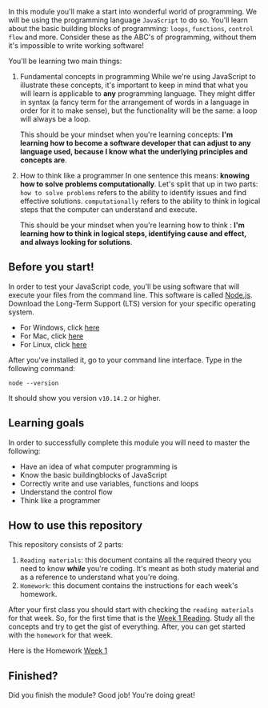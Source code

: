 In this module you'll make a start into wonderful world of programming. We will be using the programming language `JavaScript` to do so. You'll learn about the basic building blocks of programming: `loops`, `functions`, `control flow` and more. Consider these as the ABC's of programming, without them it's impossible to write working software!

You'll be learning two main things:

1. Fundamental concepts in programming
   While we're using JavaScript to illustrate these concepts, it's important to keep in mind that what you will learn is applicable to **any** programming language. They might differ in syntax (a fancy term for the arrangement of words in a language in order for it to make sense), but the functionality will be the same: a loop will always be a loop.

   This should be your mindset when you're learning concepts: **I'm learning how to become a software developer that can adjust to any language used, because I know what the underlying principles and concepts are**.

2. How to think like a programmer
   In one sentence this means: **knowing how to solve problems computationally**. Let's split that up in two parts: `how to solve problems` refers to the ability to identify issues and find effective solutions. `computationally` refers to the ability to think in logical steps that the computer can understand and execute.

   This should be your mindset when you're learning how to think : **I'm learning how to think in logical steps, identifying cause and effect, and always looking for solutions**.

## Before you start!

In order to test your JavaScript code, you'll be using software that will execute your files from the command line. This software is called [Node.js](https://nodejs.org/en/download/). Download the Long-Term Support (LTS) version for your specific operating system.

- For Windows, click [here](https://nodejs.org/dist/v10.16.0/node-v10.16.0-x64.msi)
- For Mac, click [here](https://nodejs.org/dist/v10.16.0/node-v10.16.0.pkg)
- For Linux, click [here](https://nodejs.org/dist/v10.16.0/node-v10.16.0-linux-x64.tar.xz)

After you've installed it, go to your command line interface. Type in the following command:

```
node --version
```

It should show you version `v10.14.2` or higher.

## Learning goals

In order to successfully complete this module you will need to master the following:

- Have an idea of what computer programming is
- Know the basic buildingblocks of JavaScript
- Correctly write and use variables, functions and loops
- Understand the control flow
- Think like a programmer

## How to use this repository

This repository consists of 2 parts:

1. `Reading materials`: this document contains all the required theory you need to know _**while**_ you're coding. It's meant as both study material and as a reference to understand what you're doing.
2. `Homework`: this document contains the instructions for each week's homework.

After your first class you should start with checking the `reading materials` for that week. So, for the first time that is the [Week 1 Reading](/Modules/Reading-1/README.md). Study all the concepts and try to get the gist of everything. After, you can get started with the `homework` for that week.

Here is the Homework [Week 1](/Modules/Homework/README.md)

## Finished?

Did you finish the module? Good job! You're doing great!
